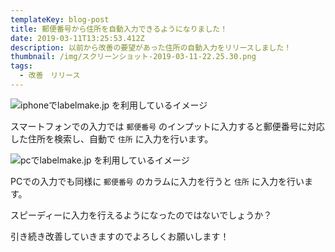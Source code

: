 ```yaml
---
templateKey: blog-post
title: 郵便番号から住所を自動入力できるようになりました！
date: 2019-03-11T13:25:53.412Z
description: 以前から改善の要望があった住所の自動入力をリリースしました！
thumbnail: /img/スクリーンショット-2019-03-11-22.25.30.png
tags:
  - 改善　リリース
---
```

![iphoneでlabelmake.jp を利用しているイメージ](/img/スクリーンショット-2019-03-11-22.25.30.png "iphoneでlabelmake.jp を利用しているイメージ")

スマートフォンでの入力では `郵便番号` のインプットに入力すると郵便番号に対応した住所を検索し、自動で `住所` に入力を行います。


![pcでlabelmake.jp を利用しているイメージ](/img/スクリーンショット-2019-03-11-22.30.48.png "pcでlabelmake.jp を利用しているイメージ")

PCでの入力でも同様に `郵便番号` のカラムに入力を行うと `住所` に入力を行います。

スピーディーに入力を行えるようになったのではないでしょうか？

引き続き改善していきますのでよろしくお願いします！
